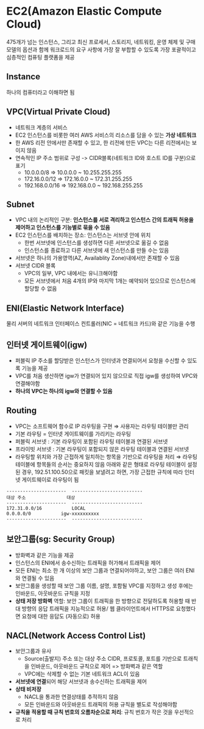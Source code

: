 # EC2(Amazon Elastic Compute Cloud)
475개가 넘는 인스턴스, 그리고 최신 프로세서, 스토리지, 네트워킹, 운영 체제 및 구매 모델의 옵션과 함께 워크로드의 요구 사항에 가장 잘 부합할 수 있도록 가장 포괄적이고 심층적인 컴퓨팅 플랫폼을 제공

## Instance
하나의 컴퓨터라고 이해하면 됨

## VPC(Virtual Private Cloud)
- 네트워크 계층의 서비스
- EC2 인스턴스를 비롯한 여러 AWS 서비스의 리소스를 담을 수 있는 **가상 네트워크**
- 한 AWS 리전 안에서만 존재할 수 있고, 한 리전에 만든 VPC는 다른 리전에서는 보이지 않음
- 연속적인 IP 주소 범위로 구성 -> CIDR블록(네트워크 ID와 호스트 ID를 구분)으로 표기
    - 10.0.0.0/8 		⇒ 10.0.0.0 ~ 10.255.255.255
    - 172.16.0.0/12 		⇒ 172.16.0.0 ~ 172.31.255.255
    - 192.168.0.0/16 	⇒ 192.168.0.0 ~ 192.168.255.255

## Subnet
- VPC 내의 논리적인 구분: **인스턴스를 서로 격리하고 인스턴스 간의 트래픽 허용을 제어하고 인스턴스를 기능별로 묶을 수 있음**
- EC2 인스턴스를 배치하는 장소: 인스턴스는 서브넷 안에 위치
    - 한번 서브넷에 인스턴스를 생성하면 다른 서브넷으로 옮길 수 없음
    - 인스턴스를 종료하고 다른 서브넷에 새 인스턴스를 만들 수는 있음
- 서브넷은 하나의 가용영역(AZ, Availablity Zone)내에서만 존재할 수 있음
- 서브넷 CIDR 블록
    - VPC의 일부, VPC 내에서는 유니크해야함
    - 모든 서브넷에서 처음 4개의 IP와 마지막 1개는 예약되어 있으므로 인스턴스에 할당할 수 없음 

## ENI(Elastic Network Interface)
물리 서버의 네트워크 인터페이스 컨트롤러(NIC = 네트워크 카드)와 같은 기능을 수행

## 인터넷 게이트웨이(igw)
- 퍼블릭 IP 주소를 할당받은 인스턴스가 인터넷과 연결되어서 요청을 수신할 수 있도록 기능을 제공
- VPC를 처음 생산하면 igw가 연결되어 있지 않으므로 직접 igw를 생성하여 VPC와 연결해야함
- **하나의 VPC는 하나의 igw와 연결할 수 있음**

## Routing
- VPC는 소프트웨어 함수로 IP 라우팅을 구현 ⇒ 사용자는 라우팅 테이블만 관리
- 기본 라우팅 = 인터넷 게이트웨이를 가리키는 라우팅
- 퍼블릭 서브넷 : 기본 라우팅이 포함된 라우팅 테이블과 연결된 서브넷 
- 프라이빗 서브넷 : 기본 라우팅이 포함되지 않은 라우팅 테이블과 연결된 서브넷  
- 라우팅할 위치와 가장 근접하게 일치하는 항목을 기반으로 라우팅을 처리 ⇒ 라우팅 테이블에 항목들의 순서는 중요하지 않음
아래와 같은 형태로 라우팅 테이블이 설정된 경우, 192.51.100.50으로 패킷을 보낼려고 하면, 
가장 근접한 규칙에 따라 인터넷 게이트웨이로 라우팅이 됨
```
----------------------	--------------------------
대상 주소              	대상
----------------------	--------------------------
172.31.0.0/16 			LOCAL
0.0.0.0/0			igw-xxxxxxxxxx
----------------------	--------------------------
```



## 보안그룹(sg: Security Group)
- 방화벽과 같은 기능을 제공
- 인스턴스의 ENI에서 송수신하는 트래픽을 허가해서 트래픽을 제어
- 모든 ENI는 최소 한 개 이상의 보안 그룹과 연결되어야하고, 보안 그룹은 여러 ENI와 연결될 수 있음
- 보안그룹을 생성할 때 보안 그룹 이름, 설명, 포함될 VPC를 지정하고 생성 후에는 인바운드, 아웃바운드 규칙을 지정
- **상태 저장 방화벽** 역할: 보안 그룹이 트래픽을 한 방향으로 전달하도록 허용할 때 반대 방향의 응답 트래픽을 지능적으로 허용/ 웹 클라이언트에서 HTTPS로 요청했다면 요청에 대한 응답도 (자동으로) 허용

## NACL(Network Access Control List)
- 보안그룹과 유사
    - Source(출발지) 주소 또는 대상 주소 CIDR, 프로토콜, 포트를 기반으로 트래칙을 인바운드, 아웃바운드 규칙으로 제어 => 방화벽과 같은 역할
    - VPC에는 삭제할 수 없는 기본 네트워크 ACL이 있음
- **서브넷에 연결**되어 해당 서브넷과 송수신하는 트래픽을 제어
- **상태 비저장**
    - NACL을 통과한 연결상태를 추적하지 않음
    - 모든 인바운드와 아웃바운드 트래픽의 허용 규칙을 별도로 작성해야함
- **규칙을 적용할 때 규칙 번호의 오름차순으로 처리**: 규칙 번호가 작은 것을 우선적으로 처리